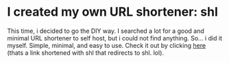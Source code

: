 # I created my own URL shortener: shl
This time, i decided to go the DIY way. I searched a lot for a good and minimal URL shortener to self host, but i could not find anything. So... i did it myself. Simple, minimal, and easy to use. Check it out by clicking [here](https://shl.dev64.xyz/r/shl) (thats a link shortened with shl that redirects to shl. lol).
